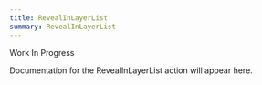 ```yaml
---
title: RevealInLayerList
summary: RevealInLayerList
---
```


Work In Progress

Documentation for the RevealInLayerList action will appear here.
